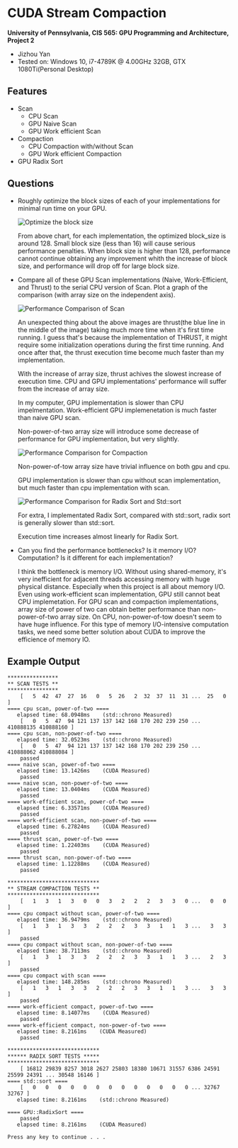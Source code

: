 CUDA Stream Compaction
======================

**University of Pennsylvania, CIS 565: GPU Programming and Architecture, Project 2**

* Jizhou Yan
* Tested on: Windows 10, i7-4789K @ 4.00GHz 32GB, GTX 1080Ti(Personal Desktop)

## Features
* Scan
  * CPU Scan
  * GPU Naive Scan
  * GPU Work efficient Scan
* Compaction
  * CPU Compaction with/without Scan
  * GPU Work efficient Compaction
* GPU Radix Sort

## Questions

* Roughly optimize the block sizes of each of your implementations for minimal run time on your GPU.

	![Optimize the block size](img/T1.png)

	From above chart, for each implementation, the optimized block_size is around 128. Small block size (less than 16) will cause serious performance penalties. When block size is higher than 128, performance cannot continue obtaining any improvement whith the increase of block size, and performance will drop off for large block size.

* Compare all of these GPU Scan implementations (Naive, Work-Efficient, and Thrust) to the serial CPU version of Scan. Plot a graph of the comparison (with array size on the independent axis).

	![Performance Comparison of Scan](img/T2.png)

	An unexpected thing about the above images are thrust(the blue line in the middle of the image) taking much more time when it's first time running. I guess that's because the implementation of THRUST, it might require some initialization operations during the first time running. And once after that, the thrust execution time become much faster than my implementation.

	With the increase of array size, thrust achives the slowest increase of execution time. CPU and GPU implementations' performance will suffer from the increase of array size. 

	In my computer, GPU implementation is slower than CPU impelmentation. Work-efficient GPU implemenetation is much faster than naive GPU scan.

	Non-power-of-two array size will introduce some decrease of performance for GPU implementation, but very slightly.

	![Performance Comparison for Compaction](img/T3.png)

	Non-power-of-tow array size have trivial influence on both gpu and cpu.

	GPU implementation is slower than cpu without scan implementation, but much faster than cpu implementation with scan.

	![Performance Comparison for Radix Sort and Std::sort](img/T4.png)

	For extra, I implementated Radix Sort, compared with std::sort, radix sort is generally slower than std::sort.

	Execution time increases almost linearly for Radix Sort.

* Can you find the performance bottlenecks? Is it memory I/O? Computation? Is it different for each implementation?

	I think the bottleneck is memory I/O. Without using shared-memory, it's very inefficient for adjacent threads accessing memory with huge physical distance. Especially when this project is all about memory I/O. Even using work-efficient scan implementation, GPU still cannot beat CPU implemetation. For GPU scan and compaction implementations, array size of power of two can obtain better performance than non-power-of-two array size. On CPU, non-power-of-tow doesn't seem to have huge influence. For this type of memory I/O-intensive computation tasks, we need some better solution about CUDA to improve the efficience of memory IO.

## Example Output

```
****************
** SCAN TESTS **
****************
    [   5  42  47  27  16   0   5  26   2  32  37  11  31 ...  25   0 ]
==== cpu scan, power-of-two ====
   elapsed time: 68.0948ms    (std::chrono Measured)
    [   0   5  47  94 121 137 137 142 168 170 202 239 250 ... 410888135 410888160 ]
==== cpu scan, non-power-of-two ====
   elapsed time: 32.0523ms    (std::chrono Measured)
    [   0   5  47  94 121 137 137 142 168 170 202 239 250 ... 410888062 410888084 ]
    passed
==== naive scan, power-of-two ====
   elapsed time: 13.1426ms    (CUDA Measured)
    passed
==== naive scan, non-power-of-two ====
   elapsed time: 13.0404ms    (CUDA Measured)
    passed
==== work-efficient scan, power-of-two ====
   elapsed time: 6.33571ms    (CUDA Measured)
    passed
==== work-efficient scan, non-power-of-two ====
   elapsed time: 6.27824ms    (CUDA Measured)
    passed
==== thrust scan, power-of-two ====
   elapsed time: 1.22403ms    (CUDA Measured)
    passed
==== thrust scan, non-power-of-two ====
   elapsed time: 1.12288ms    (CUDA Measured)
    passed

*****************************
** STREAM COMPACTION TESTS **
*****************************
    [   1   3   1   3   0   0   3   2   2   2   3   3   0 ...   0   0 ]
==== cpu compact without scan, power-of-two ====
   elapsed time: 36.9479ms    (std::chrono Measured)
    [   1   3   1   3   3   2   2   2   3   3   1   1   3 ...   3   3 ]
    passed
==== cpu compact without scan, non-power-of-two ====
   elapsed time: 38.7113ms    (std::chrono Measured)
    [   1   3   1   3   3   2   2   2   3   3   1   1   3 ...   2   3 ]
    passed
==== cpu compact with scan ====
   elapsed time: 148.285ms    (std::chrono Measured)
    [   1   3   1   3   3   2   2   2   3   3   1   1   3 ...   3   3 ]
    passed
==== work-efficient compact, power-of-two ====
   elapsed time: 8.14077ms    (CUDA Measured)
    passed
==== work-efficient compact, non-power-of-two ====
   elapsed time: 8.2161ms    (CUDA Measured)
    passed

*****************************
****** RADIX SORT TESTS *****
*****************************
    [ 16812 29839 8257 3018 2627 25803 18380 10671 31557 6386 24591 25599 24391 ... 30548 16146 ]
==== std::sort ====
    [   0   0   0   0   0   0   0   0   0   0   0   0   0 ... 32767 32767 ]
   elapsed time: 8.2161ms    (std::chrono Measured)

==== GPU::RadixSort ====
    passed
   elapsed time: 8.2161ms    (CUDA Measured)

Press any key to continue . . .
```
